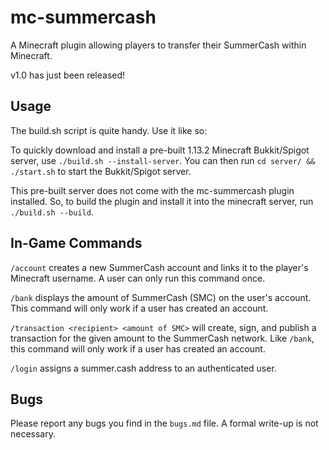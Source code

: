# mc-summercash

A Minecraft plugin allowing players to transfer their SummerCash within Minecraft.

v1.0 has just been released!

## Usage

The build.sh script is quite handy. Use it like so:

To quickly download and install a pre-built 1.13.2 Minecraft Bukkit/Spigot server, use
`./build.sh --install-server`.
You can then run `cd server/ && ./start.sh` to start the Bukkit/Spigot server.

This pre-built server does not come with the mc-summercash plugin installed. So, to build the plugin and install it into the minecraft server, run `./build.sh --build`.

## In-Game Commands

`/account` creates a new SummerCash account and links it to the player's Minecraft username. A user can only run this command once.

`/bank` displays the amount of SummerCash (SMC) on the user's account. This command will only work if a user has created an account.

`/transaction <recipient> <amount of SMC>` will create, sign, and publish a transaction for the given amount to the SummerCash network. Like `/bank`, this command will only work if a user has created an account.

`/login` assigns a summer.cash address to an authenticated user.

## Bugs

Please report any bugs you find in the `bugs.md` file. A formal write-up is not necessary.
